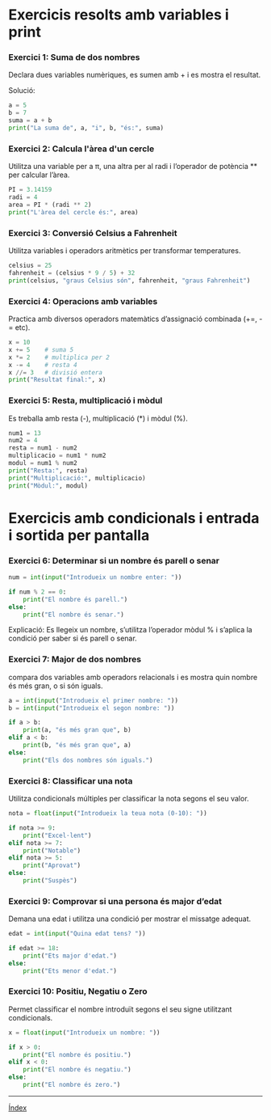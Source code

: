 # Exercicis resolts amb variables i print
### Exercici 1: Suma de dos nombres

Declara dues variables numèriques, es sumen amb + i es mostra el resultat.

Solució:
```Python
a = 5
b = 7
suma = a + b
print("La suma de", a, "i", b, "és:", suma)
```

### Exercici 2: Calcula l'àrea d'un cercle
Utilitza una variable per a π, una altra per al radi i l’operador de potència ** per calcular l’àrea.

```Python
PI = 3.14159
radi = 4
area = PI * (radi ** 2)
print("L'àrea del cercle és:", area)
```

### Exercici 3: Conversió Celsius a Fahrenheit

Utilitza variables i operadors aritmètics per transformar temperatures.

```Python
celsius = 25
fahrenheit = (celsius * 9 / 5) + 32
print(celsius, "graus Celsius són", fahrenheit, "graus Fahrenheit")
```

### Exercici 4: Operacions amb variables

Practica amb diversos operadors matemàtics d’assignació combinada (+=, -= etc).

```Python
x = 10
x += 5    # suma 5
x *= 2    # multiplica per 2
x -= 4    # resta 4
x //= 3   # divisió entera
print("Resultat final:", x)
```
### Exercici 5: Resta, multiplicació i mòdul
Es treballa amb resta (-), multiplicació (*) i mòdul (%).

```Python
num1 = 13
num2 = 4
resta = num1 - num2
multiplicacio = num1 * num2
modul = num1 % num2
print("Resta:", resta)
print("Multiplicació:", multiplicacio)
print("Mòdul:", modul)
```

# Exercicis amb condicionals i entrada i sortida per pantalla

### Exercici 6: Determinar si un nombre és parell o senar

```Python
num = int(input("Introdueix un nombre enter: "))

if num % 2 == 0:
    print("El nombre és parell.")
else:
    print("El nombre és senar.")
```
Explicació: Es llegeix un nombre, s’utilitza l’operador mòdul % i s’aplica la condició per saber si és parell o senar.

### Exercici 7: Major de dos nombres

compara dos variables amb operadors relacionals i es mostra quin nombre és més gran, o si són iguals.

```Python
a = int(input("Introdueix el primer nombre: "))
b = int(input("Introdueix el segon nombre: "))

if a > b:
    print(a, "és més gran que", b)
elif a < b:
    print(b, "és més gran que", a)
else:
    print("Els dos nombres són iguals.")
```


### Exercici 8: Classificar una nota

Utilitza condicionals múltiples per classificar la nota segons el seu valor.

```Python
nota = float(input("Introdueix la teua nota (0-10): "))

if nota >= 9:
    print("Excel·lent")
elif nota >= 7:
    print("Notable")
elif nota >= 5:
    print("Aprovat")
else:
    print("Suspès")
```


### Exercici 9: Comprovar si una persona és major d’edat

Demana una edat i utilitza una condició per mostrar el missatge adequat.

```Python
edat = int(input("Quina edat tens? "))

if edat >= 18:
    print("Ets major d'edat.")
else:
    print("Ets menor d'edat.")
```


### Exercici 10: Positiu, Negatiu o Zero

Permet classificar el nombre introduït segons el seu signe utilitzant condicionals.

```Python
x = float(input("Introdueix un nombre: "))

if x > 0:
    print("El nombre és positiu.")
elif x < 0:
    print("El nombre és negatiu.")
else:
    print("El nombre és zero.")
```

---

<div style="justify-content: space-between;">
<p style="display:inline; display: flex; justify-content: space-between; width: auto;">
       <span><a href="/apunts">Índex</a></span>
</p>
</div>